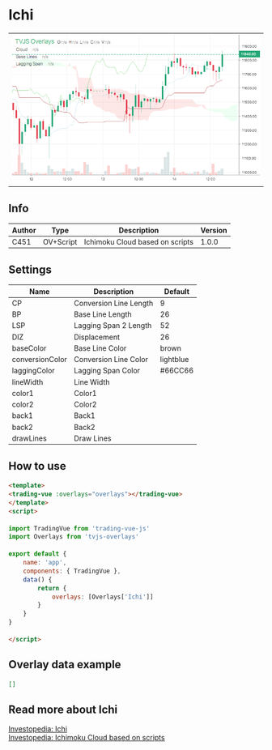 
# Ichi

<table><tr><td>
  <img width="800" heigth="480" src="screen.png" alt="screen">
</td></tr></table>

## Info

| Author | Type | Description | Version |
| ------ | ---- | ----------- | ------- |
| C451 | OV+Script | Ichimoku Cloud based on scripts | 1.0.0 |


## Settings

| Name | Description | Default |
| ---- | ----------- | ------- |
| CP | Conversion Line Length | 9 |
| BP | Base Line Length | 26 |
| LSP | Lagging Span 2 Length | 52 |
| DIZ | Displacement | 26 |
| baseColor | Base Line Color | brown |
| conversionColor | Conversion Line Color | lightblue |
| laggingColor | Lagging Span Color | #66CC66 |
| lineWidth | Line Width |  |
| color1 | Color1 |  |
| color2 | Color2 |  |
| back1 | Back1 |  |
| back2 | Back2 |  |
| drawLines | Draw Lines |  |

## How to use

```html
<template>
<trading-vue :overlays="overlays"></trading-vue>
</template>
<script>

import TradingVue from 'trading-vue-js'
import Overlays from 'tvjs-overlays'

export default {
    name: 'app',
    components: { TradingVue },
    data() {
        return {
            overlays: [Overlays['Ichi']]
        }
    }
}

</script>

```

## Overlay data example

```json
[]
```

## Read more about Ichi

[Investopedia: Ichi](https://www.investopedia.com/search?q=Ichi)<br>
[Investopedia: Ichimoku Cloud based on scripts](https://www.investopedia.com/search?q=Ichimoku%20Cloud%20based%20on%20scripts)

